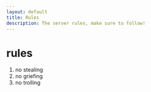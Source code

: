 ```yaml
---
layout: default
title: Rules
description: The server rules, make sure to follow!
---
```


# rules

1. no stealing
2. no griefing
3. no trolling
